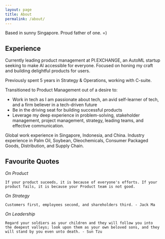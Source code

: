 ```yaml
---
layout: page
title: About
permalink: /about/
---
```


Based in sunny Singapore. Proud father of one. =)

## Experience

Currently leading product management at PI.EXCHANGE, an AutoML startup seeking to make AI accessible for everyone. Focused on honing my craft and building delightful products for users.  

Previously spent 5 years in Strategy & Operations, working with C-suite.

Transitioned to Product Management out of a desire to:
- Work in tech as I am passionate about tech, an avid self-learner of tech, and a firm believer in a tech-driven future
- Be in the driving seat for building successful products
- Leverage my deep experience in problem-solving, stakeholder management, project management, strategy, leading teams, and effective communication.

Global work experience in Singapore, Indonesia, and China. Industry experience in Palm Oil, Soybean, Oleochemicals, Consumer Packaged Goods, Distribution, and Supply Chain.

## Favourite Quotes

*On Product*

    If your product suceeds, it is because of everyone's efforts. If your product fails, it is because your Product team is not good.

*On Strategy*

    Customers first, employees second, and shareholders third. - Jack Ma

*On Leadership*

    Regard your soldiers as your children and they will follow you into the deepest valleys; look upon them as your own beloved sons, and they will stand by you even unto death. - Sun Tzu